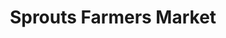 ---
title: "Sprouts Farmers Market"
url: /fort-worth/sprouts-farmers-market-southwest-loop-820/
shop: supermarket
---